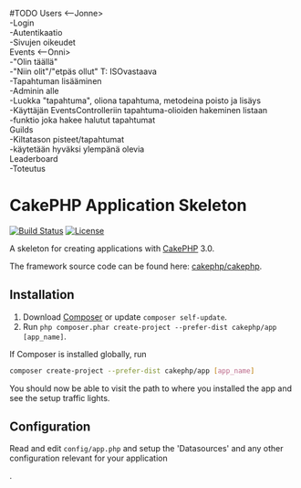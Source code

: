 #TODO
Users <--Jonne>  
	-Login  
	-Autentikaatio  
	-Sivujen oikeudet  
Events <--Onni>  
	-"Olin täällä"  
		-"Niin olit"/"etpäs ollut" T: ISOvastaava  
	-Tapahtuman lisääminen  
		-Adminin alle  
	-Luokka "tapahtuma", oliona tapahtuma, metodeina poisto ja lisäys  
	-Käyttäjän EventsControlleriin tapahtuma-olioiden hakeminen listaan  
		-funktio joka hakee halutut tapahtumat  
Guilds  
	-Kiltatason pisteet/tapahtumat  
		-käytetään hyväksi ylempänä olevia  
Leaderboard  
	-Toteutus  



# CakePHP Application Skeleton

[![Build Status](https://api.travis-ci.org/cakephp/app.png)](https://travis-ci.org/cakephp/app)
[![License](https://poser.pugx.org/cakephp/app/license.svg)](https://packagist.org/packages/cakephp/app)

A skeleton for creating applications with [CakePHP](http://cakephp.org) 3.0.

The framework source code can be found here: [cakephp/cakephp](https://github.com/cakephp/cakephp).

## Installation

1. Download [Composer](http://getcomposer.org/doc/00-intro.md) or update `composer self-update`.
2. Run `php composer.phar create-project --prefer-dist cakephp/app [app_name]`.

If Composer is installed globally, run
```bash
composer create-project --prefer-dist cakephp/app [app_name]
```

You should now be able to visit the path to where you installed the app and see
the setup traffic lights.

## Configuration

Read and edit `config/app.php` and setup the 'Datasources' and any other
configuration relevant for your application

.
